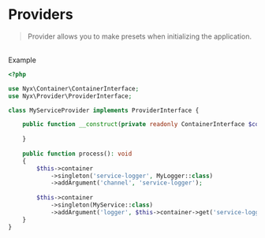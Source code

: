 # Providers

>Provider allows you to make presets when initializing the application.

<br>Example
```php
<?php 

use Nyx\Container\ContainerInterface;
use Nyx\Provider\ProviderInterface;

class MyServiceProvider implements ProviderInterface {

    public function __construct(private readonly ContainerInterface $container) {
    
    }
    
    public function process(): void
    {
        $this->container
            ->singleton('service-logger', MyLogger::class)
            ->addArgument('channel', 'service-logger');
            
        $this->container
            ->singleton(MyService::class)
            ->addArgument('logger', $this->container->get('service-logger'));
    }
}
```
